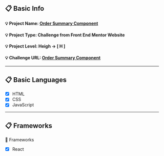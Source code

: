 ## :clipboard: Basic Info
   #### :bulb: Project Name: [**Order Summary Component**](https://a7m3d000.github.io/H--Order-Summary-Component/)
   #### :bulb: Project Type: **Challenge** from **Front End Mentor** Website 
   #### :bulb: Project Level: **Heigh** -> **[ H ]**
   
   #### :bulb: Challenge URL: [**Order Summary Component**](https://www.frontendmentor.io/challenges/order-summary-component-QlPmajDUj)
   
---

## :clipboard: Basic Languages
 - [x] HTML
 - [x] CSS
 - [x] JavaScript

---

## :clipboard: Frameworks
 :pushpin: Frameworks
   - [x] React

